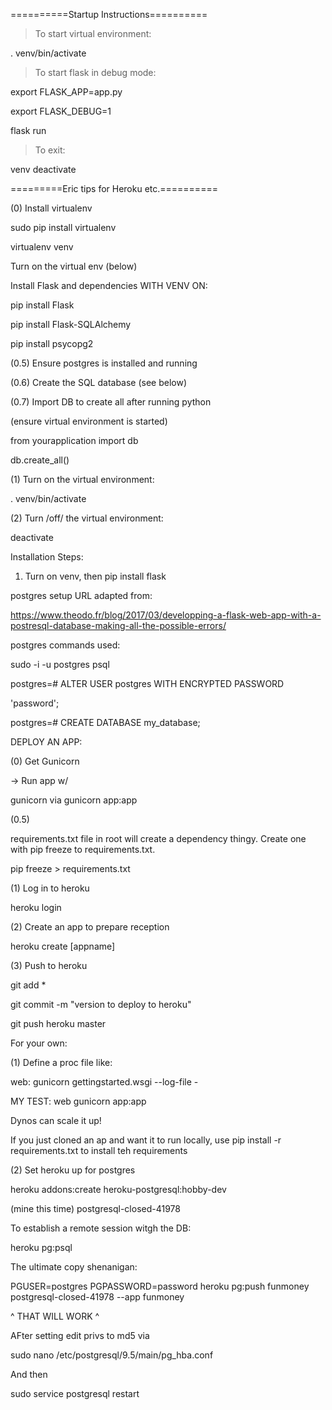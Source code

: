 ==========Startup Instructions==========

> To start virtual environment:

. venv/bin/activate

> To start flask in debug mode:

export FLASK_APP=app.py 

export FLASK_DEBUG=1 

flask run

> To exit:

venv deactivate


=========Eric tips for Heroku etc.==========

(0) Install virtualenv

sudo pip install virtualenv

virtualenv venv

Turn on the virtual env (below)

Install Flask and dependencies WITH VENV ON:

pip install Flask

pip install Flask-SQLAlchemy

pip install psycopg2

(0.5) Ensure postgres is installed and running

(0.6) Create the SQL database (see below)

(0.7) Import DB to create all after running python

(ensure virtual environment is started)

from yourapplication import db

db.create_all()


(1) Turn on the virtual environment:

. venv/bin/activate

(2) Turn /off/ the virtual environment:

deactivate

Installation Steps:

1. Turn on venv, then pip install flask

postgres setup URL adapted from: 

https://www.theodo.fr/blog/2017/03/developping-a-flask-web-app-with-a-postresql-database-making-all-the-possible-errors/

postgres commands used:

sudo -i -u postgres psql

postgres=# ALTER USER postgres WITH ENCRYPTED PASSWORD

'password';

postgres=# CREATE DATABASE my_database;

DEPLOY AN APP:

(0) Get Gunicorn

-> Run app w/ 

gunicorn via gunicorn app:app 

(0.5)

requirements.txt file in root will create a dependency thingy. Create one with pip freeze to requirements.txt. 

pip freeze > requirements.txt

(1) Log in to heroku

heroku login

(2) Create an app to prepare reception 

heroku create [appname]


(3) Push to heroku

git add *

git commit -m "version to deploy to heroku"

git push heroku master

For your own:

(1) Define a proc file like:

web: gunicorn gettingstarted.wsgi --log-file -

MY TEST: web gunicorn app:app

Dynos can scale it up! 



If you just cloned an ap and want it to run locally, use pip install -r requirements.txt to install teh requirements

(2) Set heroku up for postgres

heroku addons:create heroku-postgresql:hobby-dev

(mine this time) postgresql-closed-41978

To establish a remote session witgh the DB:

heroku pg:psql

The ultimate copy shenanigan:

PGUSER=postgres PGPASSWORD=password heroku pg:push funmoney postgresql-closed-41978 --app funmoney

^ THAT WILL WORK ^ 

AFter setting edit privs to md5 via

sudo nano /etc/postgresql/9.5/main/pg_hba.conf

And then 

sudo service postgresql restart